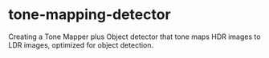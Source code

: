 # tone-mapping-detector
Creating a Tone Mapper plus Object detector that tone maps HDR images to LDR images, optimized for object detection.
